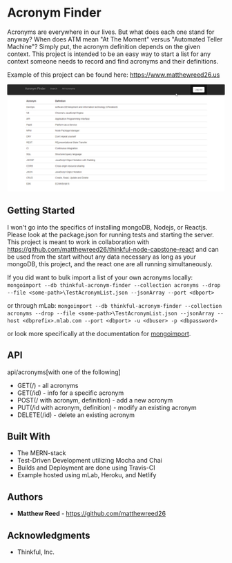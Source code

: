 # Acronym Finder

Acronyms are everywhere in our lives. But what does each one stand for anyway? When does ATM mean "At The Moment" versus "Automated Teller Machine"? Simply put, the acronym definition depends on the given context. This project is intended to be an easy way to start a list for any context someone needs to record and find acronyms and their definitions.

Example of this project can be found here: https://www.matthewreed26.us

![screenshot from Acronym Finder](AcronymFinderScreenshot.jpg)

## Getting Started

I won't go into the specifics of installing mongoDB, Nodejs, or Reactjs. Please look at the package.json for running tests and starting the server. This project is meant to work in collaboration with https://github.com/matthewreed26/thinkful-node-capstone-react and can be used from the start without any data necessary as long as your mongoDB, this project, and the react one are all running simultaneously.

If you did want to bulk import a list of your own acronyms locally:
`mongoimport --db thinkful-acronym-finder --collection acronyms --drop --file <some-path>\TestAcronymList.json --jsonArray --port <dbport>`

or through mLab:
`mongoimport --db thinkful-acronym-finder --collection acronyms --drop --file <some-path>\TestAcronymList.json --jsonArray --host <dbprefix>.mlab.com --port <dbport> -u <dbuser> -p <dbpassword>`

or look more specifically at the documentation for [mongoimport](https://docs.mongodb.com/manual/reference/program/mongoimport/).

## API
api/acronyms[with one of the following]
* GET(/) - all acronyms
* GET(/id) - info for a specific acronym
* POST(/ with acronym, definition) - add a new acronym
* PUT(/id with acronym, definition) - modify an existing acronym
* DELETE(/id) - delete an existing acronym

## Built With

* The MERN-stack
* Test-Driven Development utilizing Mocha and Chai
* Builds and Deployment are done using Travis-CI
* Example hosted using mLab, Heroku, and Netlify

## Authors

* **Matthew Reed** - https://github.com/matthewreed26

## Acknowledgments

* Thinkful, Inc.

